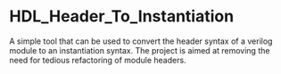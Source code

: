 # HDL_Header_To_Instantiation
A simple tool that can be used to convert the header syntax of a verilog module to an instantiation syntax. The project is aimed at removing the need for tedious refactoring of module headers.
